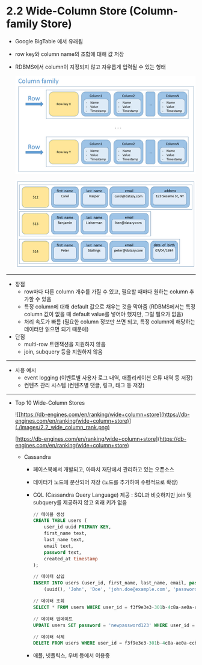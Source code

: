 # 2.2 Wide-Column Store (Column-family Store)

- Google BigTable 에서 유래됨
- row key와 column name의 조합에 대해 값 저장
- RDBMS에서 column이 지정되지 않고 자유롭게 입력될 수 있는 형태
    
    ![Untitled](./images/2.2_wide_column.png)
    
    ![Untitled](./images/2.2_wide_column_detail.png)
    

---

- 장점
    - row마다 다른 column 개수를 가질 수 있고, 필요할 때마다 원하는 column 추가할 수 있음
    - 특정 column에 대해 default 값으로 채우는 것을 막아줌
    (RDBMS에서는 특정 column 값이 없을 때 default value를 넣어야 했지만, 그럴 필요가 없음)
    - 처리 속도가 빠름 
    (필요한 column 정보만 쓰면 되고, 특정 column에 해당하는 데이터만 읽으면 되기 때문에)
- 단점
    - multi-row 트랜잭션을 지원하지 않음
    - join, subquery 등을 지원하지 않음

---

- 사용 예시
    - event logging (이벤트별 사용자 로그 내역, 애플리케이션 오류 내역 등 저장)
    - 컨텐츠 관리 시스템 (컨텐츠별 댓글, 링크, 태그 등 저장)

---

- Top 10 Wide-Column Stores
    
    ![[https://db-engines.com/en/ranking/wide+column+store](https://db-engines.com/en/ranking/wide+column+store)](./images/2.2_wide_column_rank.png)
    
    [https://db-engines.com/en/ranking/wide+column+store](https://db-engines.com/en/ranking/wide+column+store)
    
    - Cassandra
        - 페이스북에서 개발되고, 아파치 재단에서 관리하고 있는 오픈소스
        - 데이터가 노드에 분산되어 저장 (노드를 추가하여 수평적으로 확장)
        - CQL (Cassandra Query Language) 제공
        : SQL과 비슷하지만 join 및 subquery를 제공하지 않고 외래 키가 없음
            
            ```sql
            // 테이블 생성
            CREATE TABLE users (
                user_id uuid PRIMARY KEY,
                first_name text,
                last_name text,
                email text,
                password text,
                created_at timestamp
            );
            ```
            
            ```sql
            // 데이터 삽입
            INSERT INTO users (user_id, first_name, last_name, email, password, created_at) VALUES 
                (uuid(), 'John', 'Doe', 'john.doe@example.com', 'password123', toTimestamp(now()));
            ```
            
            ```sql
            // 데이터 조회
            SELECT * FROM users WHERE user_id = f3f9e3e3-301b-4c8a-ae0a-ccbae7b477a2;
            ```
            
            ```sql
            // 데이터 업데이트
            UPDATE users SET password = 'newpassword123' WHERE user_id = f3f9e3e3-301b-4c8a-ae0a-ccbae7b477a2;
            ```
            
            ```sql
            // 데이터 삭제
            DELETE FROM users WHERE user_id = f3f9e3e3-301b-4c8a-ae0a-ccbae7b477a2;
            ```
            
        - 애플, 넷플릭스, 우버 등에서 이용중
